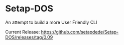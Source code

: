 # Setap-DOS
An attempt to build a more User Friendly CLI

Current Release: https://github.com/setapdede/Setap-DOS/releases/tag/0.09
